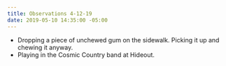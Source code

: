 ```yaml
---
title: Observations 4-12-19
date: 2019-05-10 14:35:00 -05:00
---
```


- Dropping a piece of unchewed gum on the sidewalk. Picking it up and chewing it anyway.
- Playing in the Cosmic Country band at Hideout.

